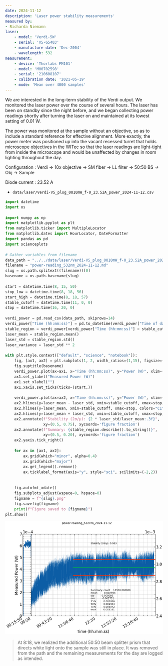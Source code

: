```yaml
---
date: 2024-11-12
description: 'Laser power stability measurements'
measured by:
- Richarda Niemann
laser:
    - model: 'Verdi-5W'
    - serial: 'V5-G5403'
    - manufacture date: 'Dec-2004'
    - wavelength: 532
measurement:
    - device: 'Thorlabs PM101'
    - model: 'M00702598'
    - serial: '210608107'
    - calibration date: '2021-05-19'
    - mode: 'Mean over 4000 samples'
---
```


We are interested in the long-term stability of the Verdi output. We monitored
the laser power over the course of several hours. The laser has been on standby
since the night before, and we began collecting power readings shortly after
turning the laser on and maintained at its lowest setting of 0.01 W.

The power was monitored at the sample without an objective, so as to include
a standard reference for effective alignment. More exactly, the power meter was
positioned up into the vacant recessed turret that holds microscope objectives
in the WITec so that the laser readings are light-tight from inside the
microscope and would be unaffected by changes in room lighting throughout the
day.

Configuration
: Verdi -> 10x objective -> SM fiber -> LL filter -> 50:50 BS -> Obj -> Sample

Diode current
: 23.52 A

- `data/laser/Verdi-V5_plog_0010mW_f-0_23.52A_power_2024-11-12.csv`

```python
import datetime
import os

import numpy as np
import matplotlib.pyplot as plt
from matplotlib.ticker import MultipleLocator
from matplotlib.dates import HourLocator, DateFormatter
import pandas as pd
import scienceplots

# Gather variables from filename
data_path = "../../data/laser/Verdi-V5_plog_0010mW_f-0_23.52A_power_2024-11-12.csv"
filename = "power-reading_532nm_2024-11-12.md"
slug = os.path.splitext((filename))[0]
basename = os.path.basename(slug)

start = datetime.time(8, 15, 50)
stop_low = datetime.time(8, 18, 56)
start_high = datetime.time(8, 18, 57)
stable_cutoff = datetime.time(11, 0, 0)
stop = datetime.time(16, 20, 0)

verdi_power = pd.read_csv(data_path, skiprows=14)
verdi_power["Time (hh:mm:ss)"] = pd.to_datetime(verdi_power["Time of day (hh:mm:ss) "], format="%H:%M:%S.%f", exact=False).dt.time
stable_region = verdi_power[verdi_power["Time (hh:mm:ss)"] > stable_cutoff]["Power (W)"]
laser_mean = stable_region.mean()
laser_std = stable_region.std()
laser_variance = laser_std ** 2

with plt.style.context(["default", "science", "notebook"]):
    fig, [ax1, ax2] = plt.subplots(1, 2, width_ratios=(1,15), figsize=(10,7))
    fig.suptitle(basename)
    verdi_power.plot(ax=ax1, x="Time (hh:mm:ss)", y="Power (W)", xlim=(start, stop_low), ylim=(0, 7e-4))
    ax1.set_ylabel("Measured Power (W)")
    ax1.set_xlabel("")
    ax1.xaxis.set_ticks(ticks=(start,))
    
    verdi_power.plot(ax=ax2, x="Time (hh:mm:ss)", y="Power (W)", xlim=(start_high, stop), ylim=(2.4e-3, None), lw=0.1)
    ax2.hlines(y=laser_mean - laser_std, xmin=stable_cutoff, xmax=stop, colors="C3")
    ax2.hlines(y=laser_mean, xmin=stable_cutoff, xmax=stop, colors="C1")
    ax2.hlines(y=laser_mean + laser_std, xmin=stable_cutoff, xmax=stop, colors="C3")
    ax2.annotate(f"Stability (2σ/µ): {2 * laser_std/laser_mean:.3f}",
                 xy=(0.5, 0.75), xycoords='figure fraction')
    ax2.annotate(f"Summary: {stable_region.describe().to_string()}",
                 xy=(0.5, 0.20), xycoords='figure fraction')
    ax2.yaxis.tick_right()
    
    for ax in [ax1, ax2]:
        ax.grid(which="minor", alpha=0.4)
        ax.grid(which="major")
        ax.get_legend().remove()
        ax.ticklabel_format(axis="y", style="sci", scilimits=(-2,2))
    

    fig.autofmt_xdate()
    fig.subplots_adjust(wspace=0, hspace=0)
    figname = f"{slug}.png"
    fig.savefig(figname)
    print(f"Figure saved to {figname}")
plt.show()
```

![Power stability from startup](power-reading_532nm_2024-11-12.png "Power stability")

> At 8:18, we realized the additional 50:50 beam splitter prism that directs
white light onto the sample was still in place. It was removed from the path
and the remaining measurements for the day are logged as intended.
